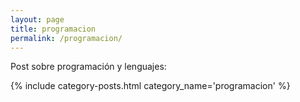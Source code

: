 ```yaml
---
layout: page
title: programacion
permalink: /programacion/
---
```


Post sobre programación y lenguajes:

{% include category-posts.html category_name='programacion' %}
